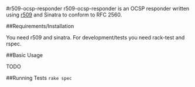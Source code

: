 #r509-ocsp-responder
r509-ocsp-responder is an OCSP responder written using [r509](https://github.com/reaperhulk/r509) and Sinatra to conform to RFC 2560.

##Requirements/Installation

You need r509 and sinatra. For development/tests you need rack-test and rspec.

##Basic Usage

TODO

##Running Tests
```rake spec```
